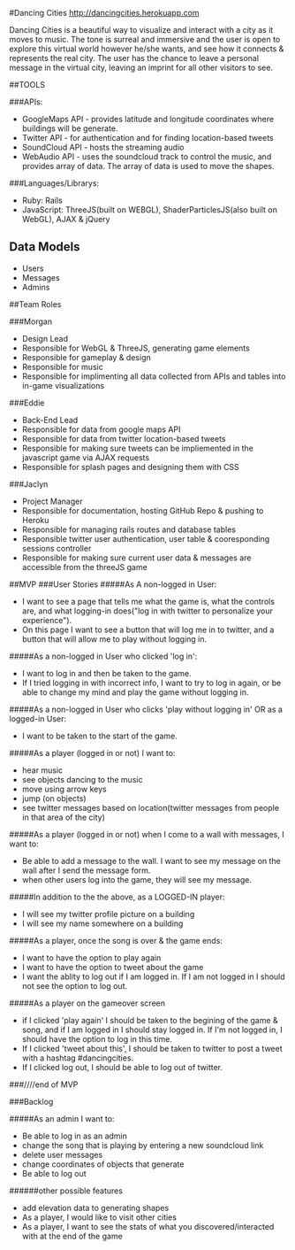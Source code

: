 #Dancing Cities
http://dancingcities.herokuapp.com

Dancing Cities is a beautiful way to visualize and interact with a city as it moves to music. The tone is surreal and immersive and the user is open to explore this virtual world however he/she wants, and see how it connects & represents the real city. The user has the chance to leave a personal message in the virtual city, leaving an imprint for all other visitors to see.


##TOOLS

###APIs:

- GoogleMaps API - provides latitude and longitude coordinates where buildings will be generate. 
- Twitter API - for authentication and for finding location-based tweets
- SoundCloud API - hosts the streaming audio
- WebAudio API - uses the soundcloud track to control the music, and provides array of data. The array of data is used to move the shapes.

###Languages/Librarys:
- Ruby: Rails
- JavaScript: ThreeJS(built on WEBGL), ShaderParticlesJS(also built on WebGL), AJAX & jQuery

## Data Models
- Users
- Messages
- Admins

##Team Roles

###Morgan

- Design Lead
- Responsible for WebGL & ThreeJS, generating game elements
- Responsible for gameplay & design
- Responsible for music
- Responsible for implimenting all data collected from APIs and tables into in-game visualizations

###Eddie

- Back-End Lead
- Responsible for data from google maps API
- Responsible for data from twitter location-based tweets
- Responsible for making sure tweets can be impliemented in the javascript game via AJAX requests
- Responsible for splash pages and designing them with CSS

###Jaclyn

- Project Manager
- Responsible for documentation, hosting GitHub Repo & pushing to Heroku
- Responsible for managing rails routes and database tables
- Responsible twitter user authentication, user table & cooresponding sessions controller
- Responsible for making sure current user data & messages are accessible from the threeJS game


##MVP
###User Stories
#####As A non-logged in User:

- I want to see a page that tells me what the game is, what the controls are, and what logging-in does("log in with twitter  to personalize your experience"). 
- On this page I want to see a button that will log me in to twitter, and a button that will allow me to play without logging in.

#####As a non-logged in User who clicked 'log in':

- I want to log in and then be taken to the game.
- If I tried logging in with incorrect info, I want to try to log in again, or be able to change my mind and play the game without logging in.

#####As a non-logged in User who clicks 'play without logging in' OR as a logged-in User:

- I want to be taken to the start of the game.

#####As a player (logged in or not) I want to:

- hear music
- see objects dancing to the music
- move using arrow keys 
- jump (on objects)
- see twitter messages based on location(twitter messages from people in that area of the city)

#####As a player (logged in or not) when I come to a wall with messages, I want to:
-  Be able to add a message to the wall. I want to see my message on the wall after I send the message form.
-  when other users log into the game, they will see my message.

#####In addition to the the above, as a LOGGED-IN player:

- I will see my twitter profile picture on a building
- I will see my name somewhere on a building

#####As a player, once the song is over & the game ends:

- I want to have the option to play again
- I want to have the option to tweet about the game
- I want the ablity to log out if I am logged in. If I am not logged in I should not see the option to log out.

#####As a player on the gameover screen
- if I clicked 'play again' I should be taken to the begining of the game & song, and if I am logged in I should stay logged in. If I'm not logged in, I should have the option to log in this time.
- If I clicked 'tweet about this', I should be taken to twitter to post a tweet with a hashtag #dancingcities.
- If I clicked log out, I should be able to log out of twitter.

###////end of MVP

###Backlog

#####As an admin I want to:

- Be able to log in as an admin
- change the song that is playing by entering a new soundcloud link
- delete user messages
- change coordinates of objects that generate
- Be able to log out

######other possible features
- add elevation data to generating shapes
- As a player, I would like to visit other cities
- As a player, I want to see the stats of what you discovered/interacted with at the end of the game



